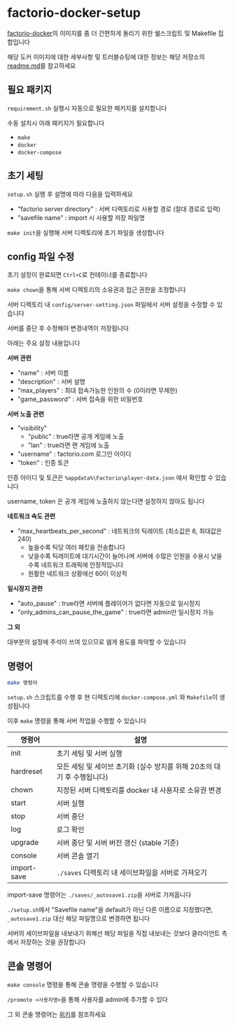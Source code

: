 # factorio-docker-setup

[factorio-docker](https://github.com/factoriotools/factorio-docker)의 이미지를 좀 더 간편하게 돌리기 위한 쉘스크립트 및 Makefile 집합입니다

해당 도커 이미지에 대한 세부사항 및 트러블슈팅에 대한 정보는 해당 저장소의 [readme.md](https://github.com/factoriotools/factorio-docker)를 참고하세요

## 필요 패키지

`requirement.sh` 실행시 자동으로 필요한 패키지를 설치합니다

수동 설치시 아래 패키지가 필요합니다

- `make`
- `docker`
- `docker-compose`

## 초기 세팅

`setup.sh` 실행 후 설명에 따라 다음을 입력하세요

- "factorio server directory" : 서버 디렉토리로 사용할 경로 (절대 경로로 입력)
- "savefile name" : import 시 사용할 저장 파일명

`make init`을 실행해 서버 디렉토리에 초기 파일을 생성합니다

## config 파일 수정

초기 설정이 완료되면 `Ctrl+C`로 컨테이너를 종료합니다

`make chown`을 통해 서버 디렉토리의 소유권과 접근 권한을 조정합니다

서버 디렉토리 내 `config/server-setting.json` 파일에서 서버 설정을 수정할 수 있습니다

서버를 중단 후 수정해야 변경내역이 저장됩니다

아래는 주요 설정 내용입니다

**서버 관련**

- "name" : 서버 이름
- "description" : 서버 설명
- "max_players" : 최대 접속가능한 인원의 수 (0이라면 무제한)
- "game_password" : 서버 접속을 위한 비밀번호

**서버 노출 관련**

- "visibility"
    - "public" : true라면 공개 게임에 노출
    - "lan" : true라면 랜 게임에 노출
- "username" : factorio.com 로그인 아이디
- "token" : 인증 토큰

인증 아이디 및 토큰은 `%appdata%\Factorio\player-data.json` 에서 확인할 수 있습니다

username, token 은 공개 게임에 노출하지 않는다면 설정하지 않아도 됩니다

**네트워크 속도 관련**

- "max_heartbeats_per_second" : 네트워크의 틱레이트 (최소값은 6, 최대값은 240)
    - 높을수록 틱당 여러 패킷을 전송합니다
    - 낮을수록 틱레이트에 대기시간이 늘어나며 서버에 수많은 인원을 수용시 낮을수록 네트워크 트래픽에 안정적입니다
    - 원활한 네트워크 상황에선 60이 이상적

**일시정지 관련**

- "auto_pause" : true라면 서버에 플레이어가 없다면 자동으로 일시정지
- "only_admins_can_pause_the_game" : true라면 admin만 일시정지 가능

**그 외**

대부분의 설정에 주석이 쓰여 있으므로 쉡게 용도를 파악할 수 있습니다

## 명령어

```bash
make 명령어
```

`setup.sh` 스크립트를 수행 후 현 디렉토리에 `docker-compose.yml` 와 `Makefile`이 생성됩니다

이후 `make` 명령을 통해 서버 작업을 수행할 수 있습니다

| 명령어 | 설명 |
| ------| ----- |
| init | 초기 세팅 및 서버 실행 |
| hardreset | 모든 세팅 및 세이브 초기화 (실수 방지를 위해 20초의 대기 후 수행됩니다) |
| chown | 지정된 서버 디렉토리를 docker 내 사용자로 소유권 변경 |
| start | 서버 실행 |
| stop | 서버 중단 |
| log | 로그 확인 |
| upgrade | 서버 중단 및 서버 버전 갱신 (stable 기준) |
| console | 서버 콘솔 열기 |
| import-save | `./saves` 디렉토리 내 세이브파일을 서버로 가져오기 |

import-save 명령어는 `./saves/_autosave1.zip`을 서버로 가져옵니다

`./setup.sh`에서 "Savefile name"을 default가 아닌 다른 이름으로 지정했다면, `_autosave1.zip` 대신 해당 파일명으로 변경하면 됩니다

서버의 세이브파일을 내보내기 위해선 해당 파일을 직접 내보내는 것보다 클라이언트 측에서 저장하는 것을 권장합니다

## 콘솔 명령어

`make console` 명령을 통해 콘솔 명령을 수행할 수 있습니다

`/promote <사용자명>`을 통해 사용자를 admin에 추가할 수 있다

그 외 콘솔 명령어는 [위키](https://wiki.factorio.com/Console)를 참조하세요